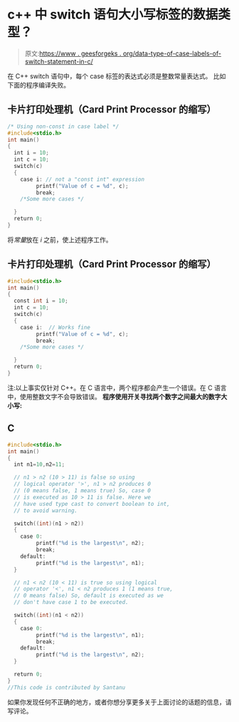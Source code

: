 # c++ 中 switch 语句大小写标签的数据类型？

> 原文:[https://www . geesforgeks . org/data-type-of-case-labels-of-switch-statement-in-c/](https://www.geeksforgeeks.org/data-type-of-case-labels-of-switch-statement-in-c/)

在 C++ switch 语句中，每个 case 标签的表达式必须是整数常量表达式。
比如下面的程序编译失败。

## 卡片打印处理机（Card Print Processor 的缩写）

```cpp
/* Using non-const in case label */
#include<stdio.h>
int main()
{
  int i = 10;
  int c = 10;
  switch(c)
  {
    case i: // not a "const int" expression
         printf("Value of c = %d", c);
         break;
    /*Some more cases */

  }
  return 0;
}
```

将*常量*放在 *i* 之前，使上述程序工作。

## 卡片打印处理机（Card Print Processor 的缩写）

```cpp
#include<stdio.h>
int main()
{
  const int i = 10;
  int c = 10;
  switch(c)
  {
    case i:  // Works fine
         printf("Value of c = %d", c);
         break;
    /*Some more cases */

  }
  return 0;
}
```

注:以上事实仅针对 C++。在 C 语言中，两个程序都会产生一个错误。在 C 语言中，使用整数文字不会导致错误。
**程序使用开关寻找两个数字之间最大的数字大小写:**

## C

```cpp
#include<stdio.h>
int main()
{
  int n1=10,n2=11;

  // n1 > n2 (10 > 11) is false so using 
  // logical operator '>', n1 > n2 produces 0
  // (0 means false, 1 means true) So, case 0
  // is executed as 10 > 11 is false. Here we
  // have used type cast to convert boolean to int,
  // to avoid warning.

  switch((int)(n1 > n2))
  {
    case 0: 
         printf("%d is the largest\n", n2);
         break;
    default:
         printf("%d is the largest\n", n1);
  }

  // n1 < n2 (10 < 11) is true so using logical
  // operator '<', n1 < n2 produces 1 (1 means true,
  // 0 means false) So, default is executed as we
  // don't have case 1 to be executed.

  switch((int)(n1 < n2))
  {
    case 0: 
         printf("%d is the largest\n", n1);
         break;
    default:
         printf("%d is the largest\n", n2);
  }

  return 0;
}
//This code is contributed by Santanu
```

如果你发现任何不正确的地方，或者你想分享更多关于上面讨论的话题的信息，请写评论。